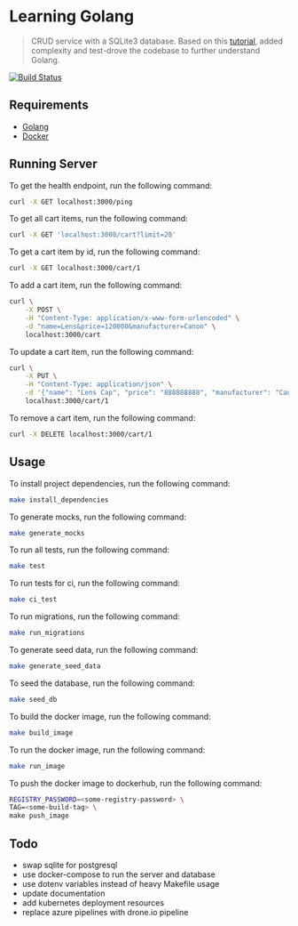 # Learning Golang

> CRUD service with a SQLite3 database. Based on this [tutorial](https://itnext.io/building-restful-web-api-service-using-golang-chi-mysql-d85f427dee54), added complexity and test-drove the codebase to further understand Golang.

[![Build Status](https://tjmaynes.visualstudio.com/learning-projects/_apis/build/status/tjmaynes.learning-golang?branchName=master)](https://tjmaynes.visualstudio.com/learning-projects/_build/latest?definitionId=5&branchName=master)

## Requirements

- [Golang](https://golang.org/)
- [Docker](https://hub.docker.com/)

## Running Server

To get the health endpoint, run the following command:
```bash
curl -X GET localhost:3000/ping
```

To get all cart items, run the following command:
```bash
curl -X GET 'localhost:3000/cart?limit=20'
```

To get a cart item by id, run the following command:
```bash
curl -X GET localhost:3000/cart/1
```

To add a cart item, run the following command:
```bash
curl \
    -X POST \
    -H "Content-Type: application/x-www-form-urlencoded" \
    -d "name=Lens&price=120000&manufacturer=Canon" \
    localhost:3000/cart
```

To update a cart item, run the following command:
```bash
curl \
    -X PUT \
    -H "Content-Type: application/json" \
    -d '{"name": "Lens Cap", "price": "888888888", "manufacturer": "Canon"}' \
    localhost:3000/cart/1
```

To remove a cart item, run the following command:
```bash
curl -X DELETE localhost:3000/cart/1
```


## Usage

To install project dependencies, run the following command:
```bash
make install_dependencies
```

To generate mocks, run the following command:
```bash
make generate_mocks
```

To run all tests, run the following command:
```bash
make test
```

To run tests for ci, run the following command:
```bash
make ci_test
```

To run migrations, run the following command:
```bash
make run_migrations
```

To generate seed data, run the following command:
```bash
make generate_seed_data
```

To seed the database, run the following command:
```bash
make seed_db
```

To build the docker image, run the following command:
```bash
make build_image
```

To run the docker image, run the following command:
```bash
make run_image
```

To push the docker image to dockerhub, run the following command:
```bash
REGISTRY_PASSWORD=<some-registry-password> \
TAG=<some-build-tag> \
make push_image
```

## Todo

- swap sqlite for postgresql
- use docker-compose to run the server and database
- use dotenv variables instead of heavy Makefile usage
- update documentation
- add kubernetes deployment resources
- replace azure pipelines with drone.io pipeline
